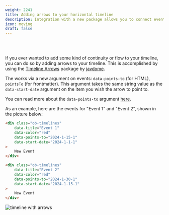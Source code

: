 ```yaml
---
weight: 2241
title: Adding arrows to your horizontal timeline
description: Integration with a new package allows you to connect events on your timeline with an arrow. 
icon: moving
draft: false
---
```


<br></br>

If you ever wanted to add some kind of continuity or flow to your timeline, you can do so by adding arrows to your timeline. This is accomplished by using the [Timeline Arrows](https://github.com/javdome/timeline-arrows) package by [javdome](https://github.com/javdome/).

The works via a new argument on events: `data-points-to` (for HTML), `pointsTo` (for frontmatter). This argument takes the same string value as the `data-start-date` argument on the item you wish the arrow to point to.

You can read more about the `data-points-to` argument [here](../../../04_arguments/02_html_arguments#points-to-data-points-to).

As an example, here are the events for "Event 1" and "Event 2", shown in the picture below:

```html
<div class="ob-timelines"
	data-title="Event 1"
	data-color="red"
	data-points-to="2024-1-15-1"
	data-start-date="2024-1-1-1"
>
	New Event
</div>

<div class="ob-timelines"
	data-title="Event 2"
	data-color="red"
	data-points-to="2024-1-30-1"
	data-start-date="2024-1-15-1"
>
	New Event
</div>
```

![timeline with arrows](/images/timeline-arrows-example.png)
